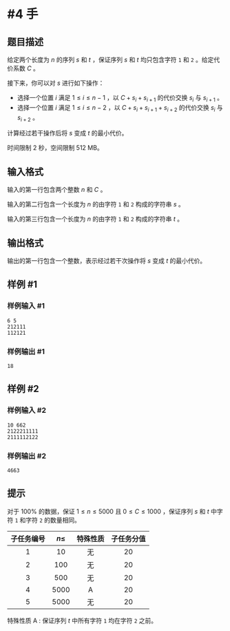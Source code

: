 # #4 手

## 题目描述

给定两个长度为 $n$ 的序列 $s$ 和 $t$ ，保证序列 $s$ 和 $t$ 均只包含字符 `1` 和 `2` 。给定代价系数 $C$ 。

接下来，你可以对 $s$ 进行如下操作：

* 选择一个位置 $i$ 满足 $1 \leq i \leq n-1$ ，以 $C+s_{i}+s_{i+1}$ 的代价交换 $s_{i}$ 与 $s_{i+1}$ 。
* 选择一个位置 $i$ 满足 $1 \leq i \leq n-2$ ，以 $C+s_{i}+s_{i+1}+s_{i+2}$ 的代价交换 $s_{i}$ 与 $s_{i+2}$ 。

计算经过若干操作后将 $s$ 变成 $t$ 的最小代价。

时间限制 2 秒，空间限制 512 MB。

## 输入格式

输入的第一行包含两个整数 $n$ 和 $C$ 。

输入的第二行包含一个长度为 $n$ 的由字符 `1` 和 `2` 构成的字符串 $s$ 。

输入的第三行包含一个长度为 $n$ 的由字符 `1` 和 `2` 构成的字符串 $t$ 。

## 输出格式

输出的第一行包含一个整数，表示经过若干次操作将 $s$ 变成 $t$ 的最小代价。

## 样例 #1

### 样例输入 #1

```
6 5
212111
112121
```

### 样例输出 #1

```
18
```

## 样例 #2

### 样例输入 #2

```
10 662
2122211111
2111112122
```

### 样例输出 #2

```
4663
```

## 提示

对于 $100\%$ 的数据，保证 $1 \leq n \leq 5000$ 且 $0 \leq C \leq 1000$ ，保证序列 $s$ 和 $t$ 中字符 `1` 和字符 `2` 的数量相同。

| 子任务编号 | $n \leq$ | 特殊性质 | 子任务分值 |
| :----------: | :--: | :--------: | :----------: |
|     1     | $10$ |    无    |      $20$      |
|     2     | $100$ |    无    |      $20$      |
|     3     | $500$ |    无    |      $20$      |
|     4     | $5000$ |    A    |      $20$      |
|     5     | $5000$ |    无    |      $20$      |

特殊性质 A : 保证序列 $t$ 中所有字符 `1` 均在字符 `2` 之前。
